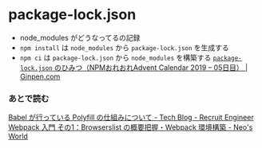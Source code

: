 # package-lock.json
- node_modules がどうなってるの記録
- `npm install` は `node_modules` から `package-lock.json` を生成する
- `npm ci` は `package-lock.json` から `node_modules` を構築する
[`package-lock.json` のひみつ（NPMおれおれAdvent Calendar 2019 &#8211; 05日目） | Ginpen.com](https://ginpen.com/2019/12/05/package-lock-json/)

### あとで読む
[Babel が行っている Polyfill の仕組みについて - Tech Blog - Recruit Engineer](https://engineer.recruit-lifestyle.co.jp/techblog/2019-12-08-babel-approach/)
[Webpack 入門 その1：Browserslist の概要把握・Webpack 環境構築 - Neo's World](https://neos21.net/blog/2020/08/25-01.html)
